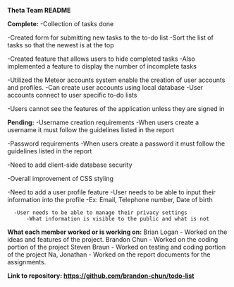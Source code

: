 **Theta Team README**

**Complete:**
  -Collection of tasks done
  
  -Created form for submitting new tasks to the to-do list
      -Sort the list of tasks so that the newest is at the top
      
  -Created feature that allows users to hide completed tasks
      -Also implemented a feature to display the number of incomplete tasks
      
  -Utilized the Meteor accounts system enable the creation of user accounts and profiles.
      -Can create user accounts using local database
           -User accounts connect to user specific to-do lists
           
  -Users cannot see the features of the application unless they are signed in


**Pending:**
  -Username creation requirements
      -When users create a username it must follow the guidelines listed in the report
      
  -Password requirements 
      -When users create a password it must follow the guidelines listed in the report
      
  -Need to add client-side database security
  
  -Overall improvement of CSS styling
  
  -Need to add a user profile feature
      -User needs to be able to input their information into the profile
          -Ex: Email, Telephone number, Date of birth
          
      -User needs to be able to manage their privacy settings
          -What information is visible to the public and what is not

**What each member worked or is working on:**
Brian Logan - Worked on the ideas and features of the project.
Brandon Chun - Worked on the coding portion of the project
Steven Braun - Worked on testing and coding portion of the project
Na, Jonathan - Worked on the report documents for the assignments. 


**Link to repository: https://github.com/brandon-chun/todo-list**
